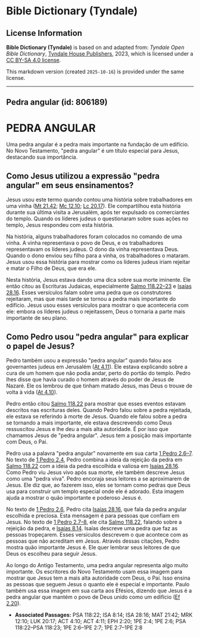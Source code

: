 # Bible Dictionary (Tyndale)

## License Information

**Bible Dictionary (Tyndale)** is based on and adapted from: _Tyndale Open Bible Dictionary_, [Tyndale House Publishers](https://tyndaleopenresources.com/), 2023, which is licensed under a [CC BY-SA 4.0 license](https://creativecommons.org/licenses/by-sa/4.0/legalcode.en).

This markdown version (created `2025-10-16`) is provided under the same license.



--------------------------------

## Pedra angular (id: 806189)

PEDRA ANGULAR
=============

Uma pedra angular é a pedra mais importante na fundação de um edifício. No Novo Testamento, "pedra angular" é um título especial para Jesus, destacando sua importância.

Como Jesus utilizou a expressão "pedra angular" em seus ensinamentos?
---------------------------------------------------------------------

Jesus usou este termo quando contou uma história sobre trabalhadores em uma vinha ([Mt 21\.42](https://ref.ly/Matt21:42); [Mc 12\.10](https://ref.ly/Mark12:10); [Lc 20\.17](https://ref.ly/Luke20:17)). Ele compartilhou esta história durante sua última visita a Jerusalém, após ter expulsado os comerciantes do templo. Quando os líderes judeus o questionaram sobre suas ações no templo, Jesus respondeu com esta história.

Na história, alguns trabalhadores foram colocados no comando de uma vinha. A vinha representava o povo de Deus, e os trabalhadores representavam os líderes judeus. O dono da vinha representava Deus. Quando o dono enviou seu filho para a vinha, os trabalhadores o mataram. Jesus usou essa história para mostrar como os líderes judeus iriam rejeitar e matar o Filho de Deus, que era ele.

Nesta história, Jesus estava dando uma dica sobre sua morte iminente. Ele então citou as Escrituras Judaicas, especialmente [Salmo 118\.22–23](https://ref.ly/Ps118:22-Ps118:23) e [Isaías 28\.16](https://ref.ly/Isa28:16). Esses versículos falam sobre uma pedra que os construtores rejeitaram, mas que mais tarde se tornou a pedra mais importante do edifício. Jesus usou esses versículos para mostrar o que aconteceria com ele: embora os líderes judeus o rejeitassem, Deus o tornaria a parte mais importante de seu plano.

Como Pedro usou "pedra angular" para explicar o papel de Jesus?
---------------------------------------------------------------

Pedro também usou a expressão "pedra angular" quando falou aos governantes judeus em Jerusalém ([At 4\.11](https://ref.ly/Acts4:11)). Ele estava explicando sobre a cura de um homem que não podia andar, perto do portão do templo. Pedro lhes disse que havia curado o homem através do poder de Jesus de Nazaré. Ele os lembrou de que tinham matado Jesus, mas Deus o trouxe de volta à vida ([At 4\.10](https://ref.ly/Acts4:10)).

Pedro então citou [Salmo 118\.22](https://ref.ly/Ps118:22) para mostrar que esses eventos estavam descritos nas escrituras deles. Quando Pedro falou sobre a pedra rejeitada, ele estava se referindo à morte de Jesus. Quando ele falou sobre a pedra se tornando a mais importante, ele estava descrevendo como Deus ressuscitou Jesus e lhe deu a mais alta autoridade. É por isso que chamamos Jesus de "pedra angular". Jesus tem a posição mais importante com Deus, o Pai.

Pedro usa a palavra "pedra angular" novamente em sua carta [1 Pedro 2\.6–7](https://ref.ly/1Pet2:6-1Pet2:7). No texto de [1 Pedro 2\.4](https://ref.ly/1Pet2:4), Pedro combina a ideia da rejeição da pedra em [Salmo 118\.22](https://ref.ly/Ps118:22) com a ideia da pedra escolhida e valiosa em [Isaías 28\.16](https://ref.ly/Isa28:16). Como Pedro viu Jesus vivo após sua morte, ele também descreve Jesus como uma "pedra viva". Pedro encoraja seus leitores a se aproximarem de Jesus. Ele diz que, ao fazerem isso, eles se tornam como pedras que Deus usa para construir um templo especial onde ele é adorado. Esta imagem ajuda a mostrar o quão importante e poderoso Jesus é.

No texto de [1 Pedro 2\.6](https://ref.ly/1Pet2:6), Pedro cita [Isaías 28\.16](https://ref.ly/Isa28:16), que fala da pedra angular escolhida e preciosa. Esta mensagem é para pessoas que confiam em Jesus. No texto de [1 Pedro 2\.7–8](https://ref.ly/1Pet2:7-1Pet2:8), ele cita [Salmo 118\.22](https://ref.ly/Ps118:22), falando sobre a rejeição da pedra, e [Isaías 8\.14](https://ref.ly/Isa8:14). Isaías descreve uma pedra que faz as pessoas tropeçarem. Esses versículos descrevem o que acontece com as pessoas que não acreditam em Jesus. Através dessas citações, Pedro mostra quão importante Jesus é. Ele quer lembrar seus leitores de que Deus os escolheu para seguir Jesus.

Ao longo do Antigo Testamento, uma pedra angular representa algo muito importante. Os escritores do Novo Testamento usam essa imagem para mostrar que Jesus tem a mais alta autoridade com Deus, o Pai. Isso ensina as pessoas que seguem Jesus o quanto ele é especial e importante. Paulo também usa essa imagem em sua carta aos Efésios, dizendo que Jesus é a pedra angular que mantém o povo de Deus unido como um edifício ([Ef 2\.20](https://ref.ly/Eph2:20)).

* **Associated Passages:** PSA 118:22; ISA 8:14; ISA 28:16; MAT 21:42; MRK 12:10; LUK 20:17; ACT 4:10; ACT 4:11; EPH 2:20; 1PE 2:4; 1PE 2:6; PSA 118:22–PSA 118:23; 1PE 2:6–1PE 2:7; 1PE 2:7–1PE 2:8

